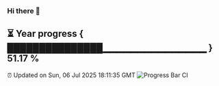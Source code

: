 ### Hi there 👋
⏳ Year progress { ███████████████▁▁▁▁▁▁▁▁▁▁▁▁▁▁▁ } 51.17 %
---
⏰ Updated on Sun, 06 Jul 2025 18:11:35 GMT
![Progress Bar CI](https://github.com/Moyi321/Moyi321/workflows/Progress%20Bar%20CI/badge.svg)

